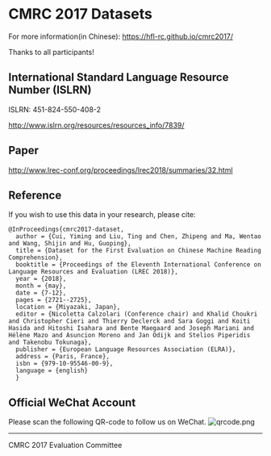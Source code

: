 # CMRC 2017 Datasets

For more information(in Chinese): https://hfl-rc.github.io/cmrc2017/

Thanks to all participants!

## International Standard Language Resource Number (ISLRN)
ISLRN: 451-824-550-408-2

http://www.islrn.org/resources/resources_info/7839/

## Paper

http://www.lrec-conf.org/proceedings/lrec2018/summaries/32.html

## Reference

If you wish to use this data in your research, please cite:

```
@InProceedings{cmrc2017-dataset,
  author = {Cui, Yiming and Liu, Ting and Chen, Zhipeng and Ma, Wentao and Wang, Shijin and Hu, Guoping},
  title = {Dataset for the First Evaluation on Chinese Machine Reading Comprehension},
  booktitle = {Proceedings of the Eleventh International Conference on Language Resources and Evaluation (LREC 2018)},
  year = {2018},
  month = {may},
  date = {7-12},
  pages = {2721--2725},
  location = {Miyazaki, Japan},
  editor = {Nicoletta Calzolari (Conference chair) and Khalid Choukri and Christopher Cieri and Thierry Declerck and Sara Goggi and Koiti Hasida and Hitoshi Isahara and Bente Maegaard and Joseph Mariani and Hélène Mazo and Asuncion Moreno and Jan Odijk and Stelios Piperidis and Takenobu Tokunaga},
  publisher = {European Language Resources Association (ELRA)},
  address = {Paris, France},
  isbn = {979-10-95546-00-9},
  language = {english}
  }
```

## Official WeChat Account
Please scan the following QR-code to follow us on WeChat.
![qrcode.png](https://github.com/ymcui/cmrc2017/blob/master/qrcode.jpg)


----------------
CMRC 2017 Evaluation Committee
